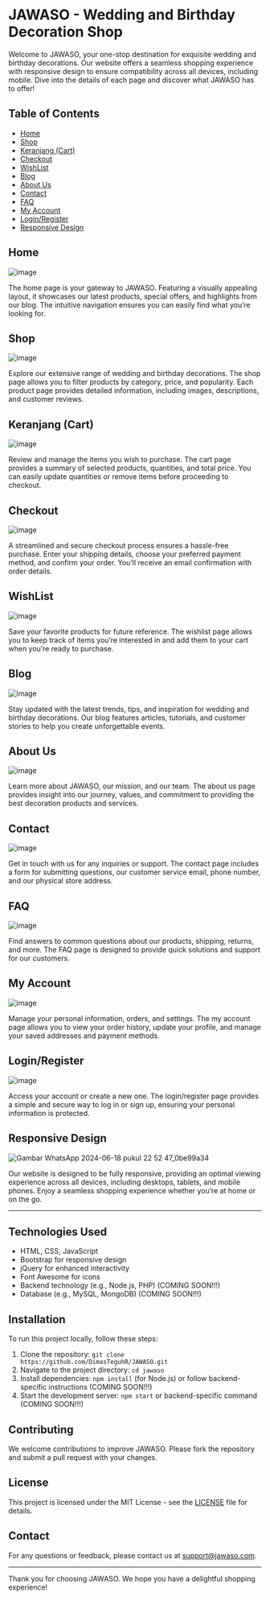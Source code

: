 # JAWASO - Wedding and Birthday Decoration Shop

Welcome to JAWASO, your one-stop destination for exquisite wedding and birthday decorations. Our website offers a seamless shopping experience with responsive design to ensure compatibility across all devices, including mobile. Dive into the details of each page and discover what JAWASO has to offer!

## Table of Contents
- [Home](index.html)
- [Shop](shop.html)
- [Keranjang (Cart)](cart.html)
- [Checkout](checkout.html)
- [WishList](wishlist.html)
- [Blog](blog.html)
- [About Us](about-us.html)
- [Contact](contact-us.html)
- [FAQ](frequently_questions.html)
- [My Account](my-account.html)
- [Login/Register](login.html)
- [Responsive Design](#)

## Home
![image](https://github.com/DimasTeguhR/JAWASO/assets/60166666/d141b731-9d5c-4974-a62a-bccd82ed2a5c)

The home page is your gateway to JAWASO. Featuring a visually appealing layout, it showcases our latest products, special offers, and highlights from our blog. The intuitive navigation ensures you can easily find what you’re looking for.

## Shop
![image](https://github.com/DimasTeguhR/JAWASO/assets/60166666/d6490ad6-824a-4974-b30f-de6ee1f7032f)

Explore our extensive range of wedding and birthday decorations. The shop page allows you to filter products by category, price, and popularity. Each product page provides detailed information, including images, descriptions, and customer reviews.

## Keranjang (Cart)
![image](https://github.com/DimasTeguhR/JAWASO/assets/60166666/45770327-9cad-4de0-91f2-ba7bb2709256)

Review and manage the items you wish to purchase. The cart page provides a summary of selected products, quantities, and total price. You can easily update quantities or remove items before proceeding to checkout.

## Checkout
![image](https://github.com/DimasTeguhR/JAWASO/assets/60166666/73ccbf7d-023b-47b7-8451-50f10f917c4d)

A streamlined and secure checkout process ensures a hassle-free purchase. Enter your shipping details, choose your preferred payment method, and confirm your order. You’ll receive an email confirmation with order details.

## WishList
![image](https://github.com/DimasTeguhR/JAWASO/assets/60166666/4562912d-7234-4863-b92d-87a71065852a)

Save your favorite products for future reference. The wishlist page allows you to keep track of items you’re interested in and add them to your cart when you’re ready to purchase.

## Blog
![image](https://github.com/DimasTeguhR/JAWASO/assets/60166666/8e04ae26-cb87-4ee2-97c2-b8942f81d7ad)

Stay updated with the latest trends, tips, and inspiration for wedding and birthday decorations. Our blog features articles, tutorials, and customer stories to help you create unforgettable events.

## About Us
![image](https://github.com/DimasTeguhR/JAWASO/assets/60166666/24f4e4bb-c906-4285-9142-a56d63e43d65)

Learn more about JAWASO, our mission, and our team. The about us page provides insight into our journey, values, and commitment to providing the best decoration products and services.

## Contact
![image](https://github.com/DimasTeguhR/JAWASO/assets/60166666/181477d6-240a-4459-840b-65a9a80f7ee5)

Get in touch with us for any inquiries or support. The contact page includes a form for submitting questions, our customer service email, phone number, and our physical store address.

## FAQ
![image](https://github.com/DimasTeguhR/JAWASO/assets/60166666/0972e594-9585-481a-bfe0-4abb7f15cb6f)

Find answers to common questions about our products, shipping, returns, and more. The FAQ page is designed to provide quick solutions and support for our customers.

## My Account
![image](https://github.com/DimasTeguhR/JAWASO/assets/60166666/01080c6c-530f-4f48-9c5c-8daa96ebd8d3)

Manage your personal information, orders, and settings. The my account page allows you to view your order history, update your profile, and manage your saved addresses and payment methods.

## Login/Register
![image](https://github.com/DimasTeguhR/JAWASO/assets/60166666/86cfb140-0e65-42d1-a74d-99db776dbd8e)

Access your account or create a new one. The login/register page provides a simple and secure way to log in or sign up, ensuring your personal information is protected.

## Responsive Design
![Gambar WhatsApp 2024-06-18 pukul 22 52 47_0be99a34](https://github.com/DimasTeguhR/JAWASO/assets/60166666/059e56ea-9b3b-4c06-a30c-49583ed36618)

Our website is designed to be fully responsive, providing an optimal viewing experience across all devices, including desktops, tablets, and mobile phones. Enjoy a seamless shopping experience whether you’re at home or on the go.

---

## Technologies Used
- HTML, CSS, JavaScript
- Bootstrap for responsive design
- jQuery for enhanced interactivity
- Font Awesome for icons
- Backend technology (e.g., Node.js, PHP) (COMING SOON!!!)
- Database (e.g., MySQL, MongoDB) (COMING SOON!!!)

## Installation
To run this project locally, follow these steps:
1. Clone the repository: `git clone https://github.com/DimasTeguhR/JAWASO.git`
2. Navigate to the project directory: `cd jawaso`
3. Install dependencies: `npm install` (for Node.js) or follow backend-specific instructions (COMING SOON!!!)
4. Start the development server: `npm start` or backend-specific command (COMING SOON!!!)

## Contributing
We welcome contributions to improve JAWASO. Please fork the repository and submit a pull request with your changes.

## License
This project is licensed under the MIT License - see the [LICENSE](LICENSE) file for details.

## Contact
For any questions or feedback, please contact us at [support@jawaso.com](mailto:dimasteguhr@gmail.com).

---

Thank you for choosing JAWASO. We hope you have a delightful shopping experience!


